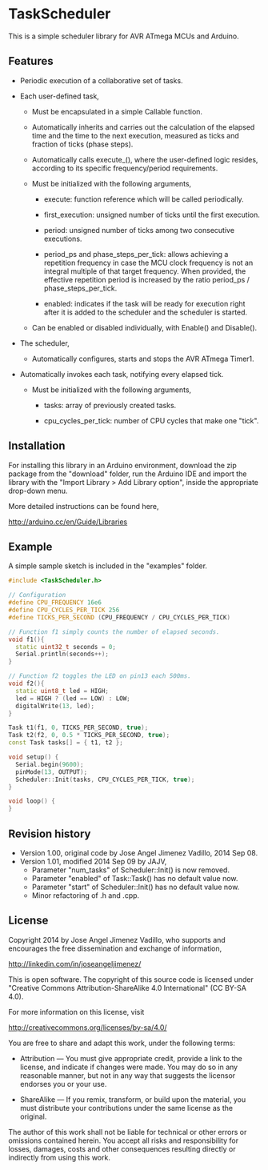 TaskScheduler
=============
This is a simple scheduler library for AVR ATmega MCUs and Arduino.

Features
--------
- Periodic execution of a collaborative set of tasks.

- Each user-defined task,

  * Must be encapsulated in a simple Callable function.

  * Automatically inherits and carries out the calculation of the elapsed
  time and the time to the next execution, measured as ticks and fraction
  of ticks (phase steps).

  * Automatically calls execute_(), where the user-defined logic resides,
  according to its specific frequency/period requirements.

  * Must be initialized with the following arguments,

    - execute: function reference which will be called periodically.

    - first_execution: unsigned number of ticks until the first execution.

    - period: unsigned number of ticks among two consecutive executions.

    - period_ps and phase_steps_per_tick: allows achieving a repetition
    frequency in case the MCU clock frequency is not an integral multiple
    of that target frequency. When provided, the effective repetition
    period is increased by the ratio period_ps / phase_steps_per_tick.

    - enabled: indicates if the task will be ready for execution right
    after it is added to the scheduler and the scheduler is started.

  * Can be enabled or disabled individually, with Enable() and Disable().

- The scheduler,

  * Automatically configures, starts and stops the AVR ATmega Timer1.

* Automatically invokes each task, notifying every elapsed tick.

  * Must be initialized with the following arguments,

    - tasks: array of previously created tasks.

    - cpu_cycles_per_tick: number of CPU cycles that make one "tick".

Installation
------------
For installing this library in an Arduino environment, download the zip package
from the "download" folder, run the Arduino IDE and import the library with the
"Import Library > Add Library option", inside the appropriate drop-down menu.

More detailed instructions can be found here,

http://arduino.cc/en/Guide/Libraries

Example
-------
A simple sample sketch is included in the "examples" folder.

```C++
#include <TaskScheduler.h>

// Configuration
#define CPU_FREQUENCY 16e6
#define CPU_CYCLES_PER_TICK 256
#define TICKS_PER_SECOND (CPU_FREQUENCY / CPU_CYCLES_PER_TICK)

// Function f1 simply counts the number of elapsed seconds.
void f1(){
  static uint32_t seconds = 0;
  Serial.println(seconds++);
}

// Function f2 toggles the LED on pin13 each 500ms.
void f2(){
  static uint8_t led = HIGH;
  led = HIGH ? (led == LOW) : LOW;
  digitalWrite(13, led);
}

Task t1(f1, 0, TICKS_PER_SECOND, true);
Task t2(f2, 0, 0.5 * TICKS_PER_SECOND, true);
const Task tasks[] = { t1, t2 };

void setup() {
  Serial.begin(9600);
  pinMode(13, OUTPUT);
  Scheduler::Init(tasks, CPU_CYCLES_PER_TICK, true);
}

void loop() {
}
```

Revision history
----------------
- Version 1.00, original code by Jose Angel Jimenez Vadillo, 2014 Sep 08.
- Version 1.01, modified 2014 Sep 09 by JAJV,
  * Parameter "num_tasks" of Scheduler::Init() is now removed.
  * Parameter "enabled" of Task::Task() has no default value now.
  * Parameter "start" of Scheduler::Init() has no default value now.
  * Minor refactoring of .h and .cpp.

License
-------
Copyright 2014 by Jose Angel Jimenez Vadillo, who supports and encourages
the free dissemination and exchange of information,

http://linkedin.com/in/joseangeljimenez/

This is open software. The copyright of this source code is licensed under
"Creative Commons Attribution-ShareAlike 4.0 International" (CC BY-SA 4.0).

For more information on this license, visit

http://creativecommons.org/licenses/by-sa/4.0/

You are free to share and adapt this work, under the following terms:
- Attribution — You must give appropriate credit, provide a link to the
license, and indicate if changes were made. You may do so in any
reasonable manner, but not in any way that suggests the licensor endorses
you or your use.

- ShareAlike — If you remix, transform, or build upon the material, you
must distribute your contributions under the same license as the original.

The author of this work shall not be liable for technical or other errors
or omissions contained herein. You accept all risks and responsibility for
losses, damages, costs and other consequences resulting directly or
indirectly from using this work.